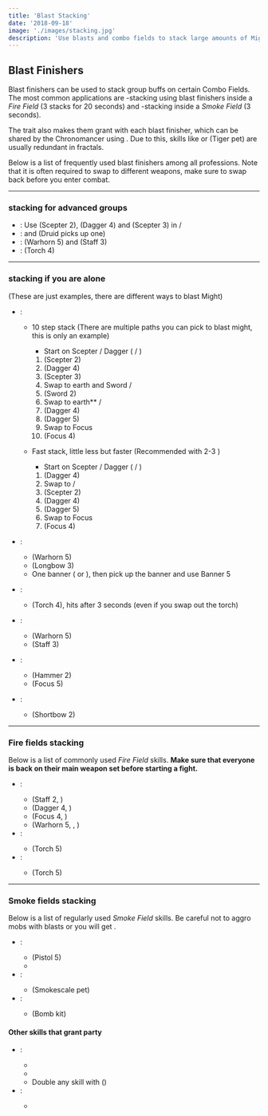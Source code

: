 ```yaml
---
title: 'Blast Stacking'
date: '2018-09-18'
image: './images/stacking.jpg'
description: 'Use blasts and combo fields to stack large amounts of Might, Fury and Stealth on your party.'
---
```


## Blast Finishers

Blast finishers can be used to stack group buffs on certain Combo Fields. The most common applications are <Boon name="might"/>-stacking using blast finishers inside a _Fire Field_ (3 stacks for 20 seconds) and <Effect name="stealth"/>-stacking inside a _Smoke Field_ (3 seconds).

The <Specialization name="elementalist"/> trait <Trait id="1510"/> also makes them grant <Boon name="fury"/> with each blast finisher, which can be shared by the <Specialization disableText name="chronomancer"/> Chronomancer using <Skill id="10236"/>. Due to this, skills like <Skill id="14403"/> or <Skill id="31451"/> (Tiger pet) are usually redundant in fractals.

Below is a list of frequently used blast finishers among all professions. Note that it is often required to swap to different weapons, make sure to swap back before you enter combat.

---

### <Boon name="might"/> stacking for advanced groups

- <Specialization name="weaver"/>: Use <Skill id="5692"/> (Scepter 2), <Skill id="5691"/> (Dagger 4) and <Skill id="5675"/> (Scepter 3) in <Skill id="5492" disableText/> / <Skill id="5492" disableText/>
- <Specialization name="warrior"/>: <Skill id="14405"/> and <Skill id="14407"/> (Druid picks up one)
- <Specialization name="druid"/>: <Skill id="12621"/> (Warhorn 5) and <Skill id="31535"/> (Staff 3)
- <Specialization name="mesmer"/>: <Skill id="10285"/> (Torch 4)

---

### <Boon name="might"/> stacking if you are alone

(These are just examples, there are different ways to blast Might)

- <Specialization name="weaver"/>:

  - 10 step <Boon name="Might"/> stack (There are multiple paths you can pick to blast might, this is only an example)

    - Start on Scepter / Dagger (<Skill id="5492" disableText/> / <Skill id="5492" disableText/>)

    1. <Skill id="5692"/> (Scepter 2)
    2. <Skill id="5691"/> (Dagger 4)
    3. <Skill id="5675"/> (Scepter 3)
    4. Swap to earth and Sword <Skill id="5495" disableText/> / <Skill id="5492" disableText/>
    5. <Skill id="40709"/> (Sword 2)
    6. Swap to earth\*\* <Skill id="5495" disableText/> / <Skill id="5495" disableText/>
    7. <Skill id="5690"/> (Dagger 4)
    8. <Skill id="5522"/> (Dagger 5)
    9. Swap to Focus
    10. <Skill id="5555"/> (Focus 4)

  - Fast <Boon name="Might"/> stack, little less <Boon name="Might" disableText/> but faster (Recommended with 2-3 <Specialization name ="Elementalist"/>)

    - Start on Scepter / Dagger (<Skill name="Earth Attunement" specialization="elementalist" disableText/> / <Skill name="Fire Attunement" specialization="elementalist" disableText/>)

    1. <Skill id="5691"/> (Dagger 4)
    2. Swap to <Skill name="Fire Attunement" specialization="elementalist" disableText/> / <Skill name="Earth Attunement" specialization="elementalist" disableText/>
    3. <Skill id="5692"/> (Scepter 2)
    4. <Skill id="5690"/> (Dagger 4)
    5. <Skill id="5522"/> (Dagger 5)
    6. Swap to Focus
    7. <Skill id="5555"/> (Focus 4)

- <Specialization name="warrior"/>:
  - <Skill id="14394"/> (Warhorn 5)
  - <Skill id="14381"/> (Longbow 3)
  - One banner (<Skill id="14405"/> or <Skill id="14407"/>), then pick up the banner and use Banner 5
- <Specialization name="mesmer"/>:
  - <Skill id="10285"/> (Torch 4), hits after 3 seconds (even if you swap out the torch)
- <Specialization name="ranger"/>:
  - <Skill id="12621"/> (Warhorn 5)
  - <Skill id="31535"/> (Staff 3)
- <Specialization name="guardian"/>:
  - <Skill id="9194"/> (Hammer 2)
  - <Skill id="9082"/> (Focus 5)
- <Specialization name="thief"/>:
  - <Skill id="13041"/> (Shortbow 2)

---

### Fire fields <Label><Boon name="might"/> stacking</Label>

Below is a list of commonly used _Fire Field_ skills. **Make sure that everyone is back on their main weapon set before starting a fight.**

- <Specialization name="elementalist"/>:
  - <Skill id="5548"/> (Staff 2, <Skill id="5492" disableText/>)
  - <Skill id="5691"/> (Dagger 4, <Skill id="5492" disableText/>)
  - <Skill id="5497"/> (Focus 4, <Skill id="5492" disableText/>)
  - <Skill id="29533"/> (Warhorn 5, <Skill id="5492" disableText/>, <Specialization disableText name="tempest"/>)
- <Specialization name="berserker"/>:
  - <Skill id="29940"/> (Torch 5)
- <Specialization name="ranger"/>:
  - <Skill id="12504"/> (Torch 5)

---

### Smoke fields <Label><Effect name="stealth"/> stacking</Label>

Below is a list of regularly used _Smoke Field_ skills. Be careful not to aggro mobs with blasts or you will get <Effect name="revealed"/>.

- <Specialization name="thief"/>:
  - <Skill id="13113"/> (Pistol 5)
  - <Skill id="13065"/>
- <Specialization name="ranger"/>:
  - <Skill id="31568"/> (Smokescale pet)
- <Specialization name="engineer"/>:
  - <Skill id="5824"/> (Bomb kit)

#### Other skills that grant party <Effect name="stealth"/>

- <Specialization name="mesmer"/>:
  - <Skill id="10245"/>
  - <Skill id="10187"/>
  - Double any skill with <Skill id="29830"/> (<Specialization disableText name="chronomancer"/>)
- <Specialization name="thief"/>:
  - <Skill id="13117"/>
